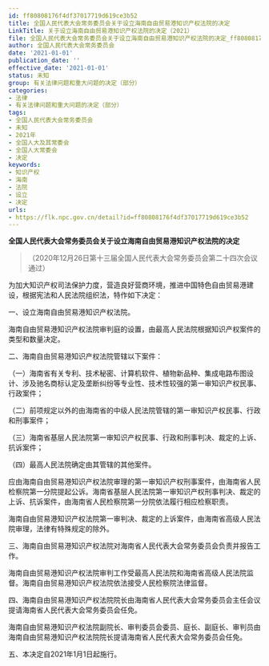 ```yaml
---
id: ff80808176f4df37017719d619ce3b52
title: 全国人民代表大会常务委员会关于设立海南自由贸易港知识产权法院的决定
LinkTitle: 关于设立海南自由贸易港知识产权法院的决定（2021）
file: 全国人民代表大会常务委员会关于设立海南自由贸易港知识产权法院的决定_ff80808176f4df37017719d619ce3b52.docx
author: 全国人民代表大会常务委员会
date: '2021-01-01'
publication_date: ''
effective_date: '2021-01-01'
status: 未知
group: 有关法律问题和重大问题的决定（部分）
categories:
- 法律
- 有关法律问题和重大问题的决定（部分）
tags:
- 全国人民代表大会常务委员会
- 未知
- 2021年
- 全国人大及其常委会
- 全国人大常委会
- 决定
keywords:
- 知识产权
- 海南
- 法院
- 设立
- 决定
urls:
- https://flk.npc.gov.cn/detail?id=ff80808176f4df37017719d619ce3b52
---
```


**全国人民代表大会常务委员会关于设立海南自由贸易港知识产权法院的决定**

> （2020年12月26日第十三届全国人民代表大会常务委员会第二十四次会议通过）

为加大知识产权司法保护力度，营造良好营商环境，推进中国特色自由贸易港建设，根据宪法和人民法院组织法，特作如下决定：

一、设立海南自由贸易港知识产权法院。

海南自由贸易港知识产权法院审判庭的设置，由最高人民法院根据知识产权案件的类型和数量决定。

二、海南自由贸易港知识产权法院管辖以下案件：

（一）海南省有关专利、技术秘密、计算机软件、植物新品种、集成电路布图设计、涉及驰名商标认定及垄断纠纷等专业性、技术性较强的第一审知识产权民事、行政案件；

（二）前项规定以外的由海南省的中级人民法院管辖的第一审知识产权民事、行政和刑事案件；

（三）海南省基层人民法院第一审知识产权民事、行政和刑事判决、裁定的上诉、抗诉案件；

（四）最高人民法院确定由其管辖的其他案件。

应由海南自由贸易港知识产权法院审理的第一审知识产权刑事案件，由海南省人民检察院第一分院提起公诉。海南省基层人民法院第一审知识产权刑事判决、裁定的上诉、抗诉案件，由海南省人民检察院第一分院依法履行相应检察职责。

海南自由贸易港知识产权法院第一审判决、裁定的上诉案件，由海南省高级人民法院审理，法律有特殊规定的除外。

三、海南自由贸易港知识产权法院对海南省人民代表大会常务委员会负责并报告工作。

海南自由贸易港知识产权法院审判工作受最高人民法院和海南省高级人民法院监督。海南自由贸易港知识产权法院依法接受人民检察院法律监督。

四、海南自由贸易港知识产权法院院长由海南省人民代表大会常务委员会主任会议提请海南省人民代表大会常务委员会任免。

海南自由贸易港知识产权法院副院长、审判委员会委员、庭长、副庭长、审判员由海南自由贸易港知识产权法院院长提请海南省人民代表大会常务委员会任免。

五、本决定自2021年1月1日起施行。
